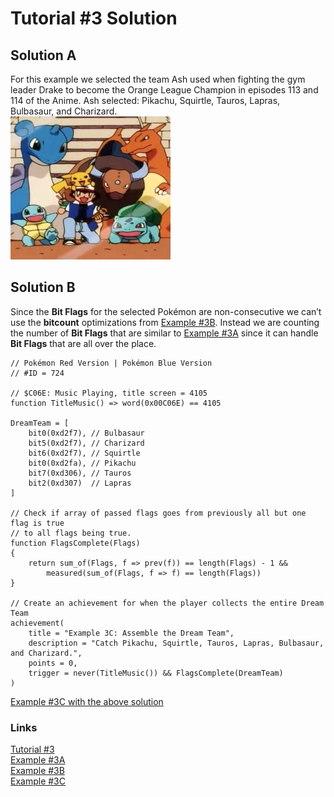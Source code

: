 # Tutorial #3 Solution
## Solution A
For this example we selected the team Ash used when fighting the gym leader Drake to become the Orange League Champion in episodes 113 and 114 of the Anime. Ash selected: Pikachu, Squirtle, Tauros, Lapras, Bulbasaur, and Charizard.<br> 
![Screenshot of the Orange League Champions](Pokemon_Dream_Team.png)
## Solution B
Since the **Bit Flags** for the selected Pokémon are non-consecutive we can’t use the **bitcount** optimizations from [Example #3B](../Example_3B.md).  Instead we are counting the number of **Bit Flags** that are similar to [Example #3A](../Example_3A.md) since it can handle **Bit Flags** that are all over the place.
```
// Pokémon Red Version | Pokémon Blue Version
// #ID = 724

// $C06E: Music Playing, title screen = 4105
function TitleMusic() => word(0x00C06E) == 4105

DreamTeam = [
    bit0(0xd2f7), // Bulbasaur
    bit5(0xd2f7), // Charizard 
    bit6(0xd2f7), // Squirtle 
    bit0(0xd2fa), // Pikachu
    bit7(0xd306), // Tauros
    bit2(0xd307)  // Lapras
]

// Check if array of passed flags goes from previously all but one flag is true
// to all flags being true.
function FlagsComplete(Flags)
{
    return sum_of(Flags, f => prev(f)) == length(Flags) - 1 &&
        measured(sum_of(Flags, f => f) == length(Flags)) 
}

// Create an achievement for when the player collects the entire Dream Team
achievement(
    title = "Example 3C: Assemble the Dream Team", 
    description = "Catch Pikachu, Squirtle, Tauros, Lapras, Bulbasaur, and Charizard.", 
    points = 0,
    trigger = never(TitleMusic()) && FlagsComplete(DreamTeam)
)
```
[Example #3C with the above solution](Example_3C_Pokemon.rascript)<br>
### Links
[Tutorial #3](../readme.md)<br>
[Example #3A](../Example_3A.md)<br>
[Example #3B](../Example_3B.md)<br>
[Example #3C](../Example_3C.md)